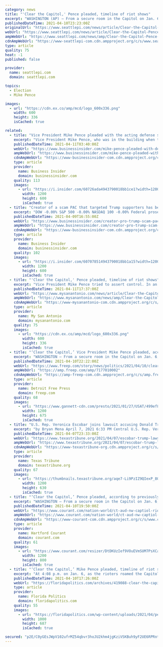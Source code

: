 ```yaml
---
category: news
title: "'Clear the Capitol,' Pence pleaded, timeline of riot shows"
excerpt: "WASHINGTON (AP) — From a secure room in the Capitol on Jan. 6, as rioters pummeled police and vandalized the building, Vice President Mike Pence tried to assert control. In an urgent phone call to the acting defense secretary, he issued a startling demand."
publishedDateTime: 2021-04-10T23:23:00Z
originalUrl: "https://www.seattlepi.com/news/article/Clear-the-Capitol-Pence-pleaded-timeline-16091267.php"
webUrl: "https://www.seattlepi.com/news/article/Clear-the-Capitol-Pence-pleaded-timeline-16091267.php"
ampWebUrl: "https://www.seattlepi.com/news/amp/Clear-the-Capitol-Pence-pleaded-timeline-16091267.php"
cdnAmpWebUrl: "https://www-seattlepi-com.cdn.ampproject.org/c/s/www.seattlepi.com/news/amp/Clear-the-Capitol-Pence-pleaded-timeline-16091267.php"
type: article
quality: 75
heat: -1
published: false

provider:
  name: seattlepi.com
  domain: seattlepi.com

topics:
  - Election
  - Mike Pence

images:
  - url: "https://cdn.ex.co/amp/mcd/logo_600x336.png"
    width: 600
    height: 336
    isCached: true

related:
  - title: "Vice President Mike Pence pleaded with the acting defense secretary to 'clear the Capitol' as pro-Trump rioters overran the building, report says"
    excerpt: "Vice President Mike Pence, who was in the building when the Capitol riot began, made an urgent call amid the chaos. \"Clear the Capitol,\" Pence told Acting Defense Secretary Christopher Miller, the Associated Press reported. Pence was in a \"secure location ..."
    publishedDateTime: 2021-04-11T03:40:00Z
    webUrl: "https://www.businessinsider.com/mike-pence-pleaded-with-defense-secretary-clear-the-capitol-ap-2021-4"
    ampWebUrl: "https://www.businessinsider.com/mike-pence-pleaded-with-defense-secretary-clear-the-capitol-ap-2021-4?amp"
    cdnAmpWebUrl: "https://www-businessinsider-com.cdn.ampproject.org/c/s/www.businessinsider.com/mike-pence-pleaded-with-defense-secretary-clear-the-capitol-ap-2021-4?amp"
    type: article
    provider:
      name: Business Insider
      domain: businessinsider.com
    quality: 113
    images:
      - url: "https://i.insider.com/60726ada4943790018bb1ce1?width=1200&format=jpeg"
        width: 1200
        height: 600
        isCached: true
  - title: "Creator of a scam PAC that targeted Trump supporters has been charged with defrauding the Paycheck Protection Program"
    excerpt: "DOW -0.00% S&P 500 -0.00% NASDAQ 100 -0.00% Federal prosecutors have charged the creator of a political action committee that scammed donors by purporting to be supporting President Donald Trump's reelection with wire fraud for defrauding the Paycheck ..."
    publishedDateTime: 2021-04-09T16:55:00Z
    webUrl: "https://www.businessinsider.com/creator-pro-trump-scam-pac-charged-with-ppp-fraud-prosecutors-2021-4"
    ampWebUrl: "https://www.businessinsider.com/creator-pro-trump-scam-pac-charged-with-ppp-fraud-prosecutors-2021-4?amp"
    cdnAmpWebUrl: "https://www-businessinsider-com.cdn.ampproject.org/c/s/www.businessinsider.com/creator-pro-trump-scam-pac-charged-with-ppp-fraud-prosecutors-2021-4?amp"
    type: article
    provider:
      name: Business Insider
      domain: businessinsider.com
    quality: 102
    images:
      - url: "https://i.insider.com/607078514943790018bb1a15?width=1200&format=jpeg"
        width: 1200
        height: 600
        isCached: true
  - title: "'Clear the Capitol,' Pence pleaded, timeline of riot shows"
    excerpt: "Vice President Mike Pence tried to assert control. In an urgent phone call to the acting defense secretary, he issued a startling demand. “Clear the Capitol,” Pence said. Elsewhere in the building, Senate Majority Leader Chuck Schumer and House Speaker Nancy Pelosi were making a similarly dire appeal to military leaders,"
    publishedDateTime: 2021-04-11T17:37:00Z
    webUrl: "https://www.mysanantonio.com/news/article/Clear-the-Capitol-Pence-pleaded-timeline-16091267.php"
    ampWebUrl: "https://www.mysanantonio.com/news/amp/Clear-the-Capitol-Pence-pleaded-timeline-16091267.php"
    cdnAmpWebUrl: "https://www-mysanantonio-com.cdn.ampproject.org/c/s/www.mysanantonio.com/news/amp/Clear-the-Capitol-Pence-pleaded-timeline-16091267.php"
    type: article
    provider:
      name: My San Antonio
      domain: mysanantonio.com
    quality: 75
    images:
      - url: "https://cdn.ex.co/amp/mcd/logo_600x336.png"
        width: 600
        height: 336
        isCached: true
  - title: "‘Clear the Capitol,’ Vice President Mike Pence pleaded, according to timeline of riot"
    excerpt: "WASHINGTON – From a secure room in the Capitol on Jan. 6, as rioters pummeled police and vandalized the building, Vice President Mike Pence tried to assert control. In an urgent phone call to the acting defense secretary, he issued a startling demand."
    publishedDateTime: 2021-04-10T22:22:00Z
    webUrl: "https://www.freep.com/story/news/politics/2021/04/10/clear-capitol-mike-pence-pleaded-timeline-riot-shows/7177010002/"
    ampWebUrl: "https://amp.freep.com/amp/7177010002"
    cdnAmpWebUrl: "https://amp-freep-com.cdn.ampproject.org/c/s/amp.freep.com/amp/7177010002"
    type: article
    provider:
      name: Detroit Free Press
      domain: freep.com
    quality: 68
    images:
      - url: "https://www.gannett-cdn.com/presto/2021/01/27/USAT/499ef827-d18d-4c96-8c0a-130a4f771a96-AP_Capitol_Breach_The_Road_to_Riot.jpg?auto=webp&crop=4886,2748,x1,y0&format=pjpg&width=1200"
        width: 1200
        height: 675
        isCached: true
  - title: "U.S. Rep. Veronica Escobar joins lawsuit accusing Donald Trump of inciting Capitol riot"
    excerpt: "by Bryan Mena April 7, 2021 6:33 PM Central U.S. Rep. Veronica Escobar, D-El Paso, speaks during a House Judiciary Committee markup of Articles of Impeachment against President Donald Trump in Washington, D.C. on Dec. 12, 2019. Credit: Matt McClain/Pool ..."
    publishedDateTime: 2021-04-07T23:33:00Z
    webUrl: "https://www.texastribune.org/2021/04/07/escobar-trump-lawshit/"
    ampWebUrl: "https://www.texastribune.org/2021/04/07/escobar-trump-lawshit/amp/"
    cdnAmpWebUrl: "https://www-texastribune-org.cdn.ampproject.org/c/s/www.texastribune.org/2021/04/07/escobar-trump-lawshit/amp/"
    type: article
    provider:
      name: Texas Tribune
      domain: texastribune.org
    quality: 67
    images:
      - url: "https://thumbnails.texastribune.org/aqe7-Li9PzIZ9QIexP_8OQM_5Q8=/1200x630/filters:quality(95)/static.texastribune.org/media/files/6f9c74896c525bff9a658560eee0db9c/Escobar%20Impeachment%20REUTERS%20TT.jpg"
        width: 1200
        height: 630
        isCached: true
  - title: "‘Clear the Capitol,’ Pence pleaded, according to previously undisclosed document on January 6 riots"
    excerpt: "WASHINGTON — From a secure room in the Capitol on Jan. 6, as rioters pummeled police and vandalized the building, Vice President Mike Pence tried to assert control. In an urgent phone call to the acting defense secretary, he issued a startling demand."
    publishedDateTime: 2021-04-10T19:50:00Z
    webUrl: "https://www.courant.com/nation-world/ct-aud-nw-captiol-riots-timeline-20210410-c3cz7rqgdrdwpir55xypxo5eui-story.html"
    ampWebUrl: "https://www.courant.com/nation-world/ct-aud-nw-captiol-riots-timeline-20210410-c3cz7rqgdrdwpir55xypxo5eui-story.html?outputType=amp"
    cdnAmpWebUrl: "https://www-courant-com.cdn.ampproject.org/c/s/www.courant.com/nation-world/ct-aud-nw-captiol-riots-timeline-20210410-c3cz7rqgdrdwpir55xypxo5eui-story.html?outputType=amp"
    type: article
    provider:
      name: Hartford Courant
      domain: courant.com
    quality: 61
    images:
      - url: "https://www.courant.com/resizer/DtDKUzIef9VOuEVmSUM7PsXCa84=/1200x0/top/cloudfront-us-east-1.images.arcpublishing.com/tronc/TGP6LWCBZRVB6VSQ3Z2HIFVETI.aspx"
        width: 1200
        height: 800
        isCached: true
  - title: "‘Clear the Capitol,’ Mike Pence pleaded, timeline of riot shows"
    excerpt: "At 4:08 p.m. on Jan. 6, as the rioters roamed the Capitol and after they had menacingly called out for Pelosi and yelled for Pence to be hanged, the vice president was in a secure location ..."
    publishedDateTime: 2021-04-10T17:26:00Z
    webUrl: "https://floridapolitics.com/archives/419088-clear-the-capitol-mike-pence-pleaded-timeline-of-riot-shows/"
    type: article
    provider:
      name: Florida Politics
      domain: floridapolitics.com
    quality: 55
    images:
      - url: "https://floridapolitics.com/wp-content/uploads/2021/04/pence.jpeg"
        width: 1000
        height: 687
        isCached: true

secured: "p2E/C0yGEsJWpV102ufrMZ54qbvr3hoJU2khm4jgKziVSKBuh9yF2UE6RPRntCELQqWdaz/KbV7+2cGG0ZCyJOguapc11oP6LHfWWlLfVwLEyToH34NUTeEvJ35GZ5qQ5CxbLL97tnw0lI0iKvFcRzeWqP5EMysVCSTMOcNybElF1Lqg5FroD10XITrdAy2YuWbbPia0psH1lWxk4m+8UP4wBUcO3wn9SF2dqn3Ue0ITjfZtUtdiJoVPCoO/x5TiWsSEg17LhA+6HKlY/fqeM4wKtnCFHoMoRLYTWKUwys8rBwdKnWq7VU0U4HEFazlx5soMZ+qwuhaoecebZL5dM87dcc+0EkmNtDXO11wVfpI=;A6CI/P98Z6QhbjxbZOo/oA=="
---
```


